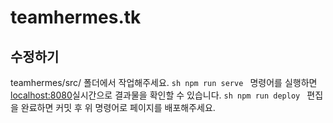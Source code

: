 # teamhermes.tk
## 수정하기
teamhermes/src/ 폴더에서 작업해주세요.
    ```sh
    npm run serve
    ```
명령어를 실행하면 <localhost:8080>실시간으로 결과물을 확인할 수 있습니다.
    ```sh
    npm run deploy
    ```
 편집을 완료하면 커밋 후 위 명령어로 페이지를 배포해주세요.
